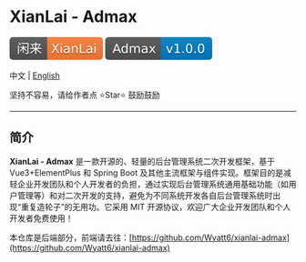 # XianLai - Admax

![](./docs/xianlai-badge.svg) ![](./docs/admax-version-badge.svg)

中文 | [English](README_EN.md)

坚持不容易，请给作者点 ⭐️Star⭐️ 鼓励鼓励

---

## 简介

**XianLai - Admax** 是一款开源的、轻量的后台管理系统二次开发框架，基于 Vue3+ElementPlus 和 Spring Boot 及其他主流框架与组件实现。框架目的是减轻企业开发团队和个人开发者的负担，通过实现后台管理系统通用基础功能（如用户管理等）和对二次开发的支持，避免为不同系统开发各自后台管理系统时出现“重复造轮子”的无用功。它采用 MIT 开源协议，欢迎广大企业开发团队和个人开发者免费使用！

本仓库是后端部分，前端请去往：[https://github.com/Wyatt6/xianlai-admax](https://github.com/Wyatt6/xianlai-admax)
